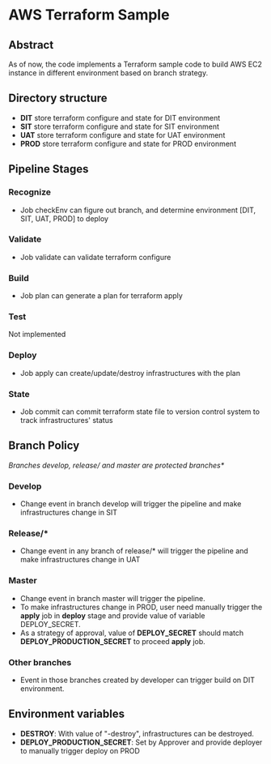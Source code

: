 # AWS Terraform Sample

## Abstract
As of now, the code implements a Terraform sample code to build AWS EC2 instance in different environment based on branch strategy. 

## Directory structure
- **DIT** store terraform configure and state for DIT environment
- **SIT** store terraform configure and state for SIT environment
- **UAT** store terraform configure and state for UAT environment
- **PROD** store terraform configure and state for PROD environment

## Pipeline Stages
### Recognize
* Job checkEnv can figure out branch, and determine environment [DIT, SIT, UAT, PROD] to deploy
### Validate
* Job validate can validate terraform configure
### Build
* Job plan can generate a plan for terraform apply
### Test
Not implemented
### Deploy
* Job apply can create/update/destroy infrastructures with the plan 
### State
* Job commit can commit terraform state file to version control system to track infrastructures' status

## Branch Policy
_**Branches develop, release/* and master are protected branches**_
### Develop
* Change event in branch develop will trigger the pipeline and make infrastructures change in SIT
### Release/*
* Change event in any branch of release/* will trigger the pipeline and make infrastructures change in UAT
### Master
* Change event in branch master will trigger the pipeline. 
* To make infrastructures change in PROD, user need manually trigger the **apply** job in **deploy** stage and provide value of variable DEPLOY_SECRET.
* As a strategy of approval, value of **DEPLOY_SECRET** should match **DEPLOY_PRODUCTION_SECRET** to proceed **apply** job.
### Other branches
* Event in those branches created by developer can trigger build on DIT environment.

## Environment variables
- **DESTROY**: With value of "-destroy", infrastructures can be destroyed.
- **DEPLOY_PRODUCTION_SECRET**: Set by Approver and provide deployer to manually trigger deploy on PROD
